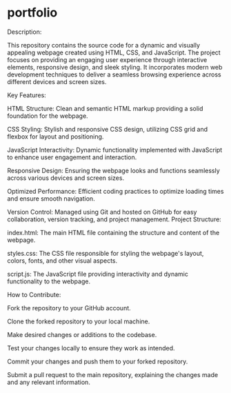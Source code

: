 # portfolio
Description:

  This repository contains the source code for a dynamic and visually appealing webpage created using HTML, CSS, and JavaScript. The project focuses on providing an engaging user experience through interactive elements, responsive design, and sleek styling. It incorporates modern web development techniques to deliver a seamless browsing experience across different devices and screen sizes.

Key Features:

HTML Structure: Clean and semantic HTML markup providing a solid foundation for the webpage.

CSS Styling: Stylish and responsive CSS design, utilizing CSS grid and flexbox for layout and positioning.

JavaScript Interactivity: Dynamic functionality implemented with JavaScript to enhance user engagement and interaction.

Responsive Design: Ensuring the webpage looks and functions seamlessly across various devices and screen sizes.

Optimized Performance: Efficient coding practices to optimize loading times and ensure smooth navigation.

Version Control: Managed using Git and hosted on GitHub for easy collaboration, version tracking, and project management.
Project Structure:

index.html: The main HTML file containing the structure and content of the webpage.

styles.css: The CSS file responsible for styling the webpage's layout, colors, fonts, and other visual aspects.

script.js: The JavaScript file providing interactivity and dynamic functionality to the webpage.

How to Contribute:

Fork the repository to your GitHub account.

Clone the forked repository to your local machine.

Make desired changes or additions to the codebase.

Test your changes locally to ensure they work as intended.

Commit your changes and push them to your forked repository.

Submit a pull request to the main repository, explaining the changes made and any relevant information.



